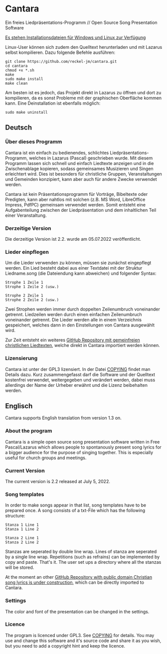 # Cantara
Ein freies Liedpräsentations-Programm // Open Source Song Presentation Software

[Es stehen Installationsdateien für Windows und Linux zur Verfügung](https://github.com/reckel-jm/cantara/releases/tag/release2)

Linux-User können sich zudem den Quelltext herunterladen und mit Lazarus selbst kompilieren. Dazu folgende Befehle ausführen:

    git clone https://github.com/reckel-jm/cantara.git
    cd cantara
    chmod +x *.sh
    make
    sudo make install
    make clean

Am besten ist es jedoch, das Projekt direkt in Lazarus zu öffnen und dort zu kompilieren, da es sonst Probleme mit der graphischen Oberfläche kommen kann.
Eine Deinstallation ist ebenfalls möglich:

    sudo make uninstall

## Deutsch

### Über dieses Programm
Cantara ist ein einfach zu bedienendes, schlichtes Liedpräsentations-Programm, welches in Lazarus (Pascal) geschrieben wurde. Mit diesem Programm lassen sich schnell und einfach Liedtexte anzeigen und in die Zwischenablage kopieren, sodass gemeinsames Musizieren und Singen erleichtert wird. Dies ist besonders für christliche Gruppen, Veranstaltungen und Gemeinden konzipiert, kann aber auch für andere Zwecke verwendet werden.

Cantara ist kein Präsentationsprogramm für Vorträge, Bibeltexte oder Predigten, kann aber nahtlos mit solchen (z.B. MS Word, LibreOffice Impress, PdfPC) gemeinsam verwendet werden. Somit entsteht eine Aufgabenteilung zwischen der Liedpräsentation und dem inhaltlichen Teil einer Veranstaltung.

### Derzeitige Version
Die derzeitige Version ist 2.2. wurde am 05.07.2022 veröffentlicht.

### Lieder einpflegen
Um die Lieder verwenden zu können, müssen sie zunächst eingepflegt werden. Ein Lied besteht dabei aus einer Textdatei mit der Struktur Liedname.song (die Dateiendung kann abweichen) und folgender Syntax:

    Strophe 1 Zeile 1
    Strophe 1 Zeile 2 (usw.)
    
    Strophe 2 Zeile 1
    Strophe 2 Zeile 2 (usw.)

Zwei Strophen werden immer durch doppelten Zeilenumbruch voneinander getrennt. Liedzeilen werden durch einen einfachen Zeilenumbruch voneinander getrennt. Die Lieder werden alle in einem Verzeichnis gespeichert, welches dann in den Einstellungen von Cantara ausgewählt wird.

Zur Zeit entsteht ein weiteres [GitHub Repository mit gemeinfreien christlichen Liedtexten](https://github.com/reckel-jm/cantara_songrepo), welche direkt in Cantara importiert werden können.

### Lizensierung

Cantara ist unter der GPL3 lizensiert. In der Datei [COPYING](https://github.com/reckel-jm/cantara/blob/master/COPYING) findet man Details dazu. Kurz zusammengefasst darf die Software und der Quelltext kostenfrei verwendet, weitergegeben und verändert werden, dabei muss allerdings der Name der Urheber erwähnt und die Lizenz beibehalten werden.

## Englisch
Cantara supports English translation from version 1.3 on.

### About the program
Cantara is a simple open source song presentation software written in Free Pascal/Lazarus which allows people to spontanously present song lyrics for a bigger audience for the purpose of singing together. This is especially useful for church groups and meetings. 

### Current Version
The current version is 2.2 released at July 5, 2022.

### Song templates
In order to make songs appear in that list, song templates have to be prepared once. A song consists of a txt-File which has the following structure:

    Stanza 1 Line 1
    Stanza 1 Line 2
    
    Stanza 2 Line 1
    Stanza 2 Line 2

Stanzas are seperated by double line wrap. Lines of stanza are seperated by a single line wrap. Repetitions (such as refrains) can be implemented by copy and paste. That's it. The user set ups a directory where all the stanzas will be stored.

At the moment an other [GitHub Repository with public domain Christian song lyrics is under construction](https://github.com/reckel-jm/cantara_songrepo), which can be directly imported to Cantara.

### Settings
The color and font of the presentation can be changed in the settings.

### Licence
The program is licenced under GPL3. See [COPYING](https://github.com/reckel-jm/cantara/blob/master/COPYING) for details. You may use and change this software and it's source code and share it as you wish, but you need to add a copyright hint and keep the licence.

